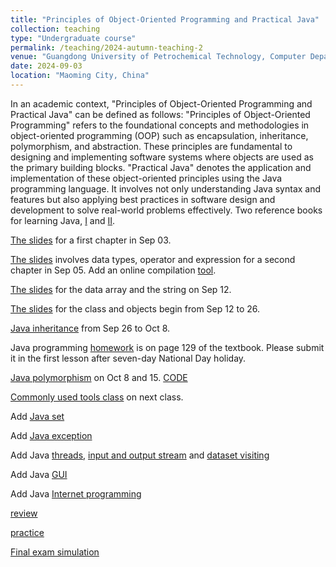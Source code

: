 ```yaml
---
title: "Principles of Object-Oriented Programming and Practical Java"
collection: teaching
type: "Undergraduate course"
permalink: /teaching/2024-autumn-teaching-2
venue: "Guangdong University of Petrochemical Technology, Computer Department"
date: 2024-09-03
location: "Maoming City, China"
---
```


In an academic context, "Principles of Object-Oriented Programming and Practical Java" can be defined as follows:
"Principles of Object-Oriented Programming" refers to the foundational concepts and methodologies in object-oriented programming (OOP) such as encapsulation, inheritance, polymorphism, and abstraction. These principles are fundamental to designing and implementing software systems where objects are used as the primary building blocks.
"Practical Java" denotes the application and implementation of these object-oriented principles using the Java programming language. It involves not only understanding Java syntax and features but also applying best practices in software design and development to solve real-world problems effectively. Two reference books for learning Java, [I](https://github.com/0voice/expert_readed_books/blob/master/%E8%BD%AF%E4%BB%B6%E6%8A%80%E6%9C%AF/Java%E6%A0%B8%E5%BF%83%E6%8A%80%E6%9C%AF(%E5%8D%B71)%EF%BC%9A%E5%9F%BA%E7%A1%80%E7%9F%A5%E8%AF%86(%E5%8E%9F%E4%B9%A6%E7%AC%AC8%E7%89%88).pdf) and [II](https://github.com/0voice/expert_readed_books/blob/master/%E8%BD%AF%E4%BB%B6%E6%8A%80%E6%9C%AF/Java%E6%A0%B8%E5%BF%83%E6%8A%80%E6%9C%AF%E5%8D%B7%202%20%E9%AB%98%E7%BA%A7%E7%89%B9%E6%80%A7%20%E5%8E%9F%E4%B9%A6%E7%AC%AC8%E7%89%88.pdf). 
<!-- <div> -->

[The slides](/files/2024_2_POOPJAVA/0903-java_chapter01.pdf) for a first chapter in Sep 03. 

[The slides](/files/2024_2_POOPJAVA/0905-java_chapter02.pdf) involves data types, operator and expression for a second chapter in Sep 05. Add an online compilation [tool](https://www.bejson.com/runcode/java/).

[The slides](/files/2024_2_POOPJAVA/0912_java_dataArray.pdf) for the data array and the string on Sep 12.

[The slides](/files/2024_2_POOPJAVA/0912_java_class_object.pdf) for the class and objects begin from Sep 12 to 26.

[Java inheritance](/files/2024_2_POOPJAVA/0926_JAVA_inheritance.pdf) from Sep 26 to Oct 8.

Java programming [homework](/files/2024_2_POOPJAVA/0905_SE_report_modul.docx) is on page 129 of the textbook. Please submit it in the first lesson after seven-day National Day holiday.

[Java polymorphism](/files/2024_2_POOPJAVA/1015_JAVA_Polymorphism.pdf) on Oct 8 and 15. [CODE](/files/2024_2_POOPJAVA/1015_JAVA_code.zip)

[Commonly used tools class](/files/2024_2_POOPJAVA/1015_JAVA_tool_class.pdf) on next class.

Add [Java set](/files/2024_2_POOPJAVA/1022_JAVA_set.pdf)

Add [Java exception](/files/2024_2_POOPJAVA/1024_JAVA_Except.pdf)

Add Java [threads](/files/2024_2_POOPJAVA/1029_Java_thread.pdf), [input and output stream](/files/2024_2_POOPJAVA/1029_Java_input2output.pdf) and [dataset visiting](/files/2024_2_POOPJAVA/1029_Java_datasetVisit.pdf)

Add Java [GUI](/files/2024_2_POOPJAVA/1105_Java_GUI.pdf)

Add Java [Internet programming](/files/2024_2_POOPJAVA/1107_Java_InternetPromgram.pdf)

[review](/files/2024_2_POOPJAVA/1112_java_conclusion.pdf)

[practice](/files/2024_2_POOPJAVA/1112_java_practice.pdf)

[Final exam simulation](/files/2024_2_POOPJAVA/1115_Java_final.pdf)

<!-- </div> -->